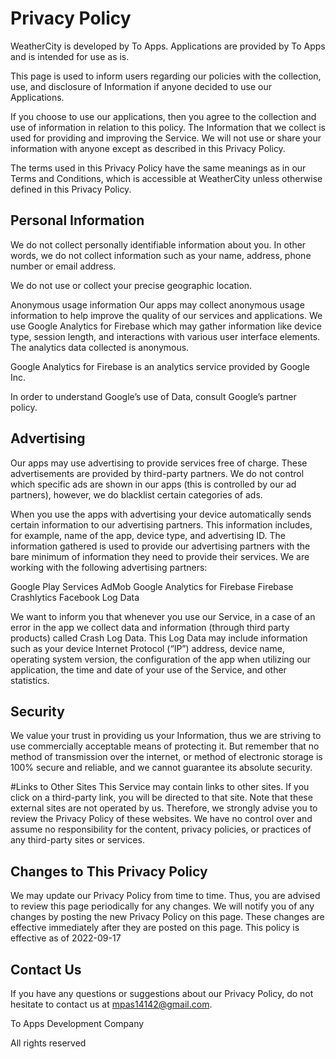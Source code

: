 
# Privacy Policy
WeatherCity is developed by To Apps. Applications are provided by To Apps and is intended for use as is.

This page is used to inform users regarding our policies with the collection, use, and disclosure of Information if anyone decided to use our Applications.

If you choose to use our applications, then you agree to the collection and use of information in relation to this policy. The Information that we collect is used for providing and improving the Service. We will not use or share your information with anyone except as described in this Privacy Policy.

The terms used in this Privacy Policy have the same meanings as in our Terms and Conditions, which is accessible at WeatherCity unless otherwise defined in this Privacy Policy.

## Personal Information
We do not collect personally identifiable information about you. In other words, we do not collect information such as your name, address, phone number or email address.

We do not use or collect your precise geographic location.

Anonymous usage information
Our apps may collect anonymous usage information to help improve the quality of our services and applications. We use Google Analytics for Firebase which may gather information like device type, session length, and interactions with various user interface elements. The analytics data collected is anonymous.

Google Analytics for Firebase is an analytics service provided by Google Inc.

In order to understand Google’s use of Data, consult Google’s partner policy.

## Advertising
Our apps may use advertising to provide services free of charge. These advertisements are provided by third-party partners. We do not control which specific ads are shown in our apps (this is controlled by our ad partners), however, we do blacklist certain categories of ads.

When you use the apps with advertising your device automatically sends certain information to our advertising partners. This information includes, for example, name of the app, device type, and advertising ID. The information gathered is used to provide our advertising partners with the bare minimum of information they need to provide their services. We are working with the following advertising partners:

Google Play Services
AdMob
Google Analytics for Firebase
Firebase Crashlytics
Facebook
Log Data

We want to inform you that whenever you use our Service, in a case of an error in the app we collect data and information (through third party products) called Crash Log Data. This Log Data may include information such as your device Internet Protocol (“IP”) address, device name, operating system version, the configuration of the app when utilizing our application, the time and date of your use of the Service, and other statistics.

## Security
We value your trust in providing us your Information, thus we are striving to use commercially acceptable means of protecting it. But remember that no method of transmission over the internet, or method of electronic storage is 100% secure and reliable, and we cannot guarantee its absolute security.

#Links to Other Sites
This Service may contain links to other sites. If you click on a third-party link, you will be directed to that site. Note that these external sites are not operated by us. Therefore, we strongly advise you to review the Privacy Policy of these websites. We have no control over and assume no responsibility for the content, privacy policies, or practices of any third-party sites or services.

## Changes to This Privacy Policy
We may update our Privacy Policy from time to time. Thus, you are advised to review this page periodically for any changes. We will notify you of any changes by posting the new Privacy Policy on this page. These changes are effective immediately after they are posted on this page. This policy is effective as of 2022-09-17

## Contact Us
If you have any questions or suggestions about our Privacy Policy, do not hesitate to contact us at mpas14142@gmail.com.

To Apps Development Company

All rights reserved

